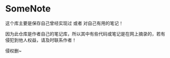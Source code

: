 # SomeNote

这个库主要是保存自己曾经实现过 或者 对自己有用的笔记！


因为此仓库是作者自己的笔记库，所以其中有些代码或笔记是在网上摘录的，若有侵犯到他人权益，请及时联系作者！

侵权删~